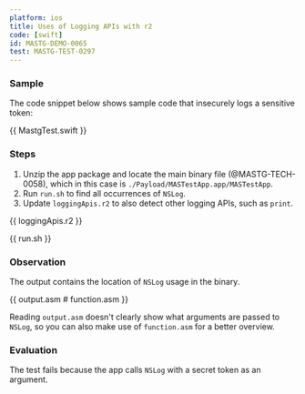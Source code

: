 ```yaml
---
platform: ios
title: Uses of Logging APIs with r2
code: [swift]
id: MASTG-DEMO-0065
test: MASTG-TEST-0297
---
```


### Sample

The code snippet below shows sample code that insecurely logs a sensitive token:

{{ MastgTest.swift }}

### Steps

1. Unzip the app package and locate the main binary file (@MASTG-TECH-0058), which in this case is `./Payload/MASTestApp.app/MASTestApp`.
2. Run `run.sh` to find all occurrences of `NSLog`.
3. Update `loggingApis.r2` to also detect other logging APIs, such as `print`.

{{ loggingApis.r2 }}

{{ run.sh }}

### Observation

The output contains the location of `NSLog` usage in the binary.

{{ output.asm # function.asm }}

Reading `output.asm` doesn't clearly show what arguments are passed to `NSLog`, so you can also make use of `function.asm` for a better overview.

### Evaluation

The test fails because the app calls `NSLog` with a secret token as an argument.
